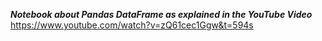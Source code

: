 ___Notebook about Pandas DataFrame as explained in the YouTube Video___ https://www.youtube.com/watch?v=zQ61cec1Ggw&t=594s 
